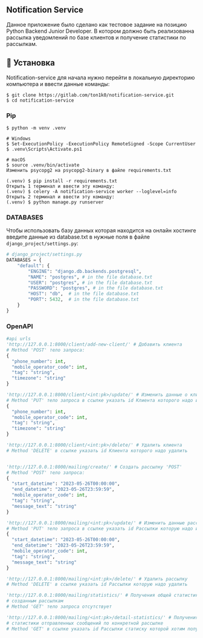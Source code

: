##  Notification Service
Данное приложение было сделано как тестовое задание на позицию Python Backend Junior Developer.
В котором должно быть реализованна рассылка уведомлений по базе клиентов и получение статистики по рассылкам.

## 📖 Установка
Notification-service для начала нужно перейти в локальную директорию компьютера и ввести данные команды:

```
$ git clone https://gitlab.com/ton1k0/notification-service.git
$ cd notification-service
```

### Pip

```
$ python -m venv .venv

# Windows
$ Set-ExecutionPolicy -ExecutionPolicy RemoteSigned -Scope CurrentUser
$ .venv\Scripts\Activate.ps1

# macOS
$ source .venv/bin/activate
Изменить psycopg2 на psycopg2-binary в файле requirements.txt

(.venv) $ pip install -r requirements.txt
Открыть 1 терминал и ввести эту команду:
(.venv) $ celery -A notification-service worker --loglevel=info
Открыть 2 терминал и ввести эту команду:
(.venv) $ python manage.py runserver
```

### DATABASES

Чтобы использовать базу данных которая находится на онлайн хостинге введите данные из database.txt в нужные поля в файле `django_project/settings.py`:

```python
# django_project/settings.py
DATABASES = {
    "default": {
        "ENGINE": "django.db.backends.postgresql",
        "NAME": "postgres", # in the file database.txt
        "USER": "postgres", # in the file database.txt
        "PASSWORD": "postgres", # in the file database.txt
        "HOST": "db",  # in the file database.txt
        "PORT": 5432,  # in the file database.txt
    }
}
```
### OpenAPI
```python
#api urls
'http://127.0.0.1:8000/client/add-new-client/' # Добавить клиента
# Method 'POST' тело запроса:
{
  "phone_number": int,
  "mobile_operator_code": int,
  "tag": "string",
  "timezone": "string"
}

'http://127.0.0.1:8000/client/<int:pk>/update/' # Изменить данные о клиенте 'PUT'
# Method 'PUT' тело запроса в ссылке указать id Клиента которого надо изменить:
{
  "phone_number": int,
  "mobile_operator_code": int,
  "tag": "string",
  "timezone": "string"
}

'http://127.0.0.1:8000/client/<int:pk>/delete/' # Удалить клиента 
# Method 'DELETE' в ссылке указать id Клиента которого надо удалить


'http://127.0.0.1:8000/mailing/create/' # Создать рассылку 'POST'
# Method 'POST' тело запроса:
{
  "start_datetime": "2023-05-26T00:00:00",
  "end_datetime": "2023-05-26T23:59:59",
  "mobile_operator_code": int,
  "tag": "string",
  "message_text": "string"
}

'http://127.0.0.1:8000/mailing/<int:pk>/update/' # Изменить данные рассылки
# Method 'PUT' тело запроса в ссылке указать id Рассылки которую надо изменить:
{
  "start_datetime": "2023-05-26T00:00:00",
  "end_datetime": "2023-05-26T23:59:59",
  "mobile_operator_code": int,
  "tag": "string",
  "message_text": "string"
}

'http://127.0.0.1:8000/mailing/<int:pk>/delete/' # Удалить рассылку
# Method 'DELETE' в ссылке указать id Рассылки которую надо удалить

'http://127.0.0.1:8000/mailing/statistics/' # Получения общей статистики по 
# созданным рассылкам
# Method 'GET' тело запроса отсутствует

'http://127.0.0.1:8000/mailing/<int:pk>/detail-statistics/' # Получения детальной 
# статистики отправленных сообщений по конкретной рассылке
# Method 'GET' в ссылке указать id Рассылки статиску которой хотим получить

```